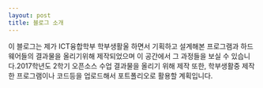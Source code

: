 ```yaml
---
layout: post
title: 블로그 소개
---
```

이 블로그는 제가 ICT융합학부 학부생활울 하면서 기획하고 설계해본 프로그램과 하드웨어들의 결과물을 올리기위해 제작되었으며 이 공간에서 그 과정들을 보실 수 있습니다.2017학년도 2학기 오픈소스 수업 결과물을 올리기 위해 제작
또한, 학부생활중 제작한 프로그램이나 코드등을 업로드해서 포트폴리오로 활용할 계획입니다.